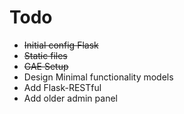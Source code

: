 
# Todo

 - <s> Initial config Flask </s>
 - <s> Static files </s>
 - <s> GAE Setup </s>
 - Design Minimal functionality models
 - Add Flask-RESTful
 - Add older admin panel
